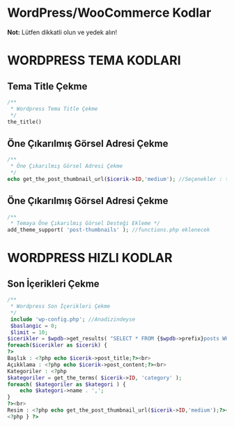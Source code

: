 # WordPress/WooCommerce Kodlar

**Not:** Lütfen dikkatli olun ve yedek alın!


# WORDPRESS TEMA KODLARI

## Tema Title Çekme

```php
/**
 * Wordpress Tema Title Çekme
 */
the_title()
```

## Öne Çıkarılmış Görsel Adresi Çekme

```php
/**
 * Öne Çıkarılmış Görsel Adresi Çekme
 */
echo get_the_post_thumbnail_url($icerik->ID,'medium'); //Seçenekler : thumbnail & full
```

## Öne Çıkarılmış Görsel Adresi Çekme

```php
/**
 * Temaya Öne Çıkarılmış Görsel Desteği Ekleme */
add_theme_support( 'post-thumbnails' ); //functions.php eklenecek
```
# WORDPRESS HIZLI KODLAR

## Son İçerikleri Çekme

```php
/**
 * Wordpress Son İçerikleri Çekme
 */
 include 'wp-config.php'; //Anadizindeyse
 $baslangic = 0;
 $limit = 10;
$icerikler = $wpdb->get_results( "SELECT * FROM {$wpdb->prefix}posts WHERE post_status = 'publish' LIMIT $baslangic, $limit" );
foreach($icerikler as $icerik) {
?>
Başlık : <?php echo $icerik->post_title;?><br>
Açıkklama : <?php echo $icerik->post_content;?><br>
Kategoriler : <?php 
$kategoriler = get_the_terms( $icerik->ID, 'category' );
foreach( $kategoriler as $kategori ) {
    echo $kategori->name . ',';
}
?><br>
Resim : <?php echo get_the_post_thumbnail_url($icerik->ID,'medium');?></br>
<?php } ?>
```

